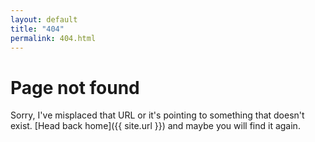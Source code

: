 ```yaml
---
layout: default
title: "404"
permalink: 404.html
---
```


# Page not found

Sorry, I've misplaced that URL or it's pointing to something that doesn't exist. [Head back home]({{ site.url }}) and maybe you will find it again.
